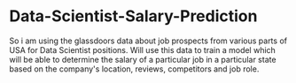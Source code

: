 # Data-Scientist-Salary-Prediction
So i am using the glassdoors data about job prospects from various parts of USA for Data Scientist positions. Will use this data to train a model which will be able to determine
the salary of a particular job in a particular state based on the company's location, reviews, competitors and job role.
